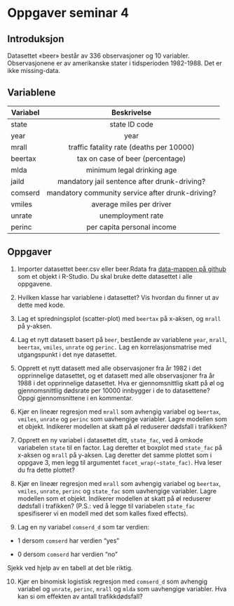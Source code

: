 Oppgaver seminar 4
================

## Introduksjon

Datasettet «beer» består av 336 observasjoner og 10 variabler.
Observasjonene er av amerikanske stater i tidsperioden 1982-1988. Det er
ikke missing-data.

## Variablene

| Variabel |                   Beskrivelse                    |
| -------- | :----------------------------------------------: |
| state    |                  state ID code                   |
| year     |                       year                       |
| mrall    |     traffic fatality rate (deaths per 10000)     |
| beertax  |         tax on case of beer (percentage)         |
| mlda     |            minimum legal drinking age            |
| jaild    |   mandatory jail sentence after drunk-driving?   |
| comserd  | mandatory community service after drunk-driving? |
| vmiles   |             average miles per driver             |
| unrate   |                unemployment rate                 |
| perinc   |            per capita personal income            |

## Oppgaver

1.  Importer datasettet beer.csv eller beer.Rdata fra [data-mappen på
    github](https://github.com/liserodland/stv4020aR/tree/master/H20-seminarer/Innf%C3%B8ringsseminarer/data)
    som et objekt i R-Studio. Du skal bruke dette datasettet i alle
    oppgavene.

2.  Hvilken klasse har variablene i datasettet? Vis hvordan du finner ut
    av dette med kode.

3.  Lag et spredningsplot (scatter-plot) med `beertax` på x-aksen, og
    `mrall` på y-aksen.

4.  Lag et nytt datasett basert på `beer`, bestående av variablene
    `year`, `mrall`, `beertax`, `vmiles`, `unrate` og `perinc.` Lag en
    korrelasjonsmatrise med utgangspunkt i det nye datasettet.

5.  Opprett et nytt datasett med alle observasjoner fra år 1982 i det
    opprinnelige datasettet, og et datasett med alle observasjoner fra
    år 1988 i det opprinnelige datasettet. Hva er gjennomsnittlig skatt
    på øl og gjennomsnittlig dødsrate per 10000 innbygger i de to
    datasettene? Oppgi gjennomsnittene i en kommentar.

6.  Kjør en lineær regresjon med `mrall` som avhengig variabel og
    `beertax`, `vmiles`, `unrate` og `perinc` som uavhengige variabler.
    Lagre modellen som et objekt. Indikerer modellen at skatt på øl
    reduserer dødsfall i trafikken?

7.  Opprett en ny variabel i datasettet ditt, `state_fac`, ved å omkode
    variabelen `state` til en factor. Lag deretter et boxplot med
    `state_fac` på x-aksen og `mrall` på y-aksen. Lag deretter det samme
    plottet som i oppgave 3, men legg til argumentet
    `facet_wrap(~state_fac)`. Hva leser du fra dette plottet?

8.  Kjør en lineær regresjon med `mrall` som avhengig variabel og
    `beertax`, `vmiles`, `unrate`, `perinc` og `state_fac` som
    uavhengige variabler. Lagre modellen som et objekt. Indikerer
    modellen at skatt på øl reduserer dødsfall i trafikken? (P.S.: ved å
    legge til variabelen `state_fac` spesifiserer vi en modell med det
    som kalles fixed effects).

9.  Lag en ny variabel `comserd_d` som tar verdien:

<!-- end list -->

  - 1 dersom `comserd` har verdien “yes”

  - 0 dersom `comserd` har verdien “no”

Sjekk ved hjelp av en tabell at det ble riktig.

10. Kjør en binomisk logistisk regresjon med `comserd_d` som avhengig
    variabel og `unrate`, `perinc`, `mrall` og `mlda` som uavhengige
    variabler. Hva kan si om effekten av antall trafikkdødsfall?
